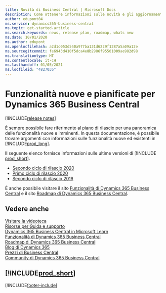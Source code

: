 ```yaml
---
title: Novità di Business Central | Microsoft Docs
description: Come ottenere informazioni sulle novità e gli aggiornamenti più recenti per Business Central.
author: edupont04
ms.service: dynamics365-business-central
ms.topic: get-started-article
ms.search.keywords: news, release plan, roadmap, whats new
ms.date: 10/01/2020
ms.author: edupont
ms.openlocfilehash: a2d1c053d540a977ba131d6229f1287a5a09a12e
ms.sourcegitcommit: fe6943d410f5dca4e8b2986f95501009ae982d98
ms.translationtype: HT
ms.contentlocale: it-CH
ms.lasthandoff: 01/05/2021
ms.locfileid: "4827036"
---
```

# <a name="new-and-planned-for-dynamics-365-business-central"></a>Funzionalità nuove e pianificate per Dynamics 365 Business Central

[!INCLUDE[release notes](includes/release-notes.md)]

È sempre possibile fare riferimento al piano di rilascio per una panoramica delle funzionalità nuove e imminenti. In questa documentazione, è possibile trovare argomenti con informazioni sulle funzionalità nuove ed esistenti in [!INCLUDE[prod_long](includes/prod_long.md)]. 

Il seguente elenco fornisce informazioni sulle ultime versioni di [!INCLUDE [prod_short](includes/prod_short.md)].  

* [Secondo ciclo di rilascio 2020](/dynamics365-release-plan/2020wave2/smb/dynamics365-business-central/planned-features)  
* [Primo ciclo di rilascio 2020](/dynamics365-release-plan/2020wave1/dynamics365-business-central/planned-features)  
* [Secondo ciclo di rilascio 2019](/dynamics365-release-plan/2019wave2/dynamics365-business-central/planned-features)  

È anche possibile visitare il sito [Funzionalità di Dynamics 365 Business Central](https://dynamics.microsoft.com/business-central/capabilities/) e il sito [Roadmap di Dynamics 365 Business Central](https://dynamics.microsoft.com/roadmap/business-central/).  

## <a name="see-also"></a>Vedere anche

[Visitare la videoteca](across-videos.md)  
[Risorse per Guida e supporto](product-help-and-support.md)  
[Dynamics 365 Business Central in Microsoft Learn](/learn/dynamics365/business-central?WT.mc_id=dyn365bc_landingpage-docs)  
[Funzionalità di Dynamics 365 Business Central](https://dynamics.microsoft.com/business-central/capabilities/)  
[Roadmap di Dynamics 365 Business Central](https://dynamics.microsoft.com/roadmap/business-central/)  
[Blog di Dynamics 365](https://cloudblogs.microsoft.com/dynamics365/it/product/business-central/)  
[Prezzi di Business Central](https://dynamics.microsoft.com/business-central/overview/#pricing)  
[Community di Dynamics 365 Business Central](https://community.dynamics.com/business/)

## [!INCLUDE[prod_short](includes/free_trial_md.md)]


[!INCLUDE[footer-include](includes/footer-banner.md)]